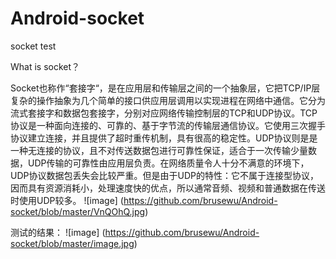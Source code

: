 # Android-socket
socket test

What is socket？

Socket也称作“套接字“，是在应用层和传输层之间的一个抽象层，它把TCP/IP层复杂的操作抽象为几个简单的接口供应用层调用以实现进程在网络中通信。它分为流式套接字和数据包套接字，分别对应网络传输控制层的TCP和UDP协议。TCP协议是一种面向连接的、可靠的、基于字节流的传输层通信协议。它使用三次握手协议建立连接，并且提供了超时重传机制，具有很高的稳定性。UDP协议则是是一种无连接的协议，且不对传送数据包进行可靠性保证，适合于一次传输少量数据，UDP传输的可靠性由应用层负责。在网络质量令人十分不满意的环境下，UDP协议数据包丢失会比较严重。但是由于UDP的特性：它不属于连接型协议，因而具有资源消耗小，处理速度快的优点，所以通常音频、视频和普通数据在传送时使用UDP较多。
![image]
(https://github.com/brusewu/Android-socket/blob/master/VnQOhQ.jpg)

测试的结果：
![image]
(https://github.com/brusewu/Android-socket/blob/master/image.jpg)




